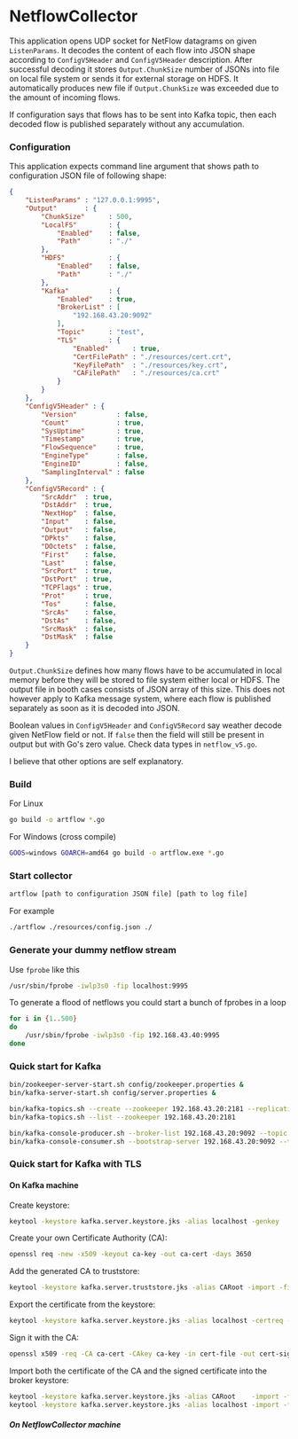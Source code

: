 # NetflowCollector
This application opens UDP socket for NetFlow datagrams on given ```ListenParams```. It decodes the content of each flow into JSON shape according to ```ConfigV5Header``` and ```ConfigV5Header``` description. After successful decoding it stores ```Output.ChunkSize``` number of JSONs into file on local file system or sends it for external storage on HDFS. It automatically produces new file if ```Output.ChunkSize``` was exceeded due to the amount of incoming flows. 

If configuration says that flows has to be sent into Kafka topic, then each decoded flow is published separately without any accumulation.
### Configuration
This application expects command line argument that shows path to configuration JSON file of following shape:
```json
{
    "ListenParams" : "127.0.0.1:9995",
    "Output"       : {
        "ChunkSize"      : 500,
        "LocalFS"        : {
            "Enabled"    : false,
            "Path"       : "./"
        },
        "HDFS"           : {
            "Enabled"    : false,
            "Path"       : "./"
        },
        "Kafka"          : {
            "Enabled"    : true,
            "BrokerList" : [
                "192.168.43.20:9092"
            ],
            "Topic"      : "test",
            "TLS"        : {
                "Enabled"      : true,
                "CertFilePath" : "./resources/cert.crt",
                "KeyFilePath"  : "./resources/key.crt",
                "CAFilePath"   : "./resources/ca.crt"
            }
        }
    },
	"ConfigV5Header" : {
        "Version"          : false,
        "Count"            : true,
        "SysUptime"        : true,
        "Timestamp"        : true,
        "FlowSequence"     : true,
        "EngineType"       : false,
        "EngineID"         : false,
        "SamplingInterval" : false
    },
    "ConfigV5Record" : {
        "SrcAddr"  : true,
        "DstAddr"  : true,
        "NextHop"  : false,
        "Input"    : false,
        "Output"   : false,
        "DPkts"    : false,
        "DOctets"  : false,
        "First"    : false,
        "Last"     : false,
        "SrcPort"  : true,
        "DstPort"  : true,
        "TCPFlags" : true,
        "Prot"     : true,
        "Tos"      : false,
        "SrcAs"    : false,
        "DstAs"    : false,
        "SrcMask"  : false,
        "DstMask"  : false
    }
}
```
```Output.ChunkSize``` defines how many flows have to be accumulated in local memory before they will be stored to file system either local or HDFS. The output file in booth cases consists of JSON array of this size. This does not however apply to Kafka message system, where each flow is published separately as soon as it is decoded into JSON.

Boolean values in ```ConfigV5Header``` and ```ConfigV5Record``` say weather decode given NetFlow field or not. If ```false``` then the field will still be present in output but with Go's zero value. Check data types in ```netflow_v5.go```. 

I believe that other options are self explanatory.
### Build
For Linux
```bash
go build -o artflow *.go
```
For Windows (cross compile)
```bash
GOOS=windows GOARCH=amd64 go build -o artflow.exe *.go
```
### Start collector
```bash
artflow [path to configuration JSON file] [path to log file]
```
For example
```bash
./artflow ./resources/config.json ./
```
### Generate your dummy netflow stream
Use ```fprobe``` like this 
```bash
/usr/sbin/fprobe -iwlp3s0 -fip localhost:9995
```
To generate a flood of netflows you could start a bunch of fprobes in a loop
```bash
for i in {1..500}
do
    /usr/sbin/fprobe -iwlp3s0 -fip 192.168.43.40:9995
done
```
### Quick start for Kafka
```bash
bin/zookeeper-server-start.sh config/zookeeper.properties &
bin/kafka-server-start.sh config/server.properties &

bin/kafka-topics.sh --create --zookeeper 192.168.43.20:2181 --replication-factor 1 --partitions 1 --topic test
bin/kafka-topics.sh --list --zookeeper 192.168.43.20:2181

bin/kafka-console-producer.sh --broker-list 192.168.43.20:9092 --topic test
bin/kafka-console-consumer.sh --bootstrap-server 192.168.43.20:9092 --topic test --from-beginning
```
### Quick start for Kafka with TLS
#### On Kafka machine
Create keystore:
```bash
keytool -keystore kafka.server.keystore.jks -alias localhost -genkey
```
Create your own Certificate Authority (CA):
```bash
openssl req -new -x509 -keyout ca-key -out ca-cert -days 3650
```
Add the generated CA to truststore:
```bash
keytool -keystore kafka.server.truststore.jks -alias CARoot -import -file ca-cert
```
Export the certificate from the keystore:
```bash
keytool -keystore kafka.server.keystore.jks -alias localhost -certreq -file cert-file
```
Sign it with the CA:
```bash
openssl x509 -req -CA ca-cert -CAkey ca-key -in cert-file -out cert-signed -days 3650 -CAcreateserial
```
Import both the certificate of the CA and the signed certificate into the broker keystore:
```bash
keytool -keystore kafka.server.keystore.jks -alias CARoot    -import -file ca-cert
keytool -keystore kafka.server.keystore.jks -alias localhost -import -file cert-signed
```






##### On NetflowCollector machine
